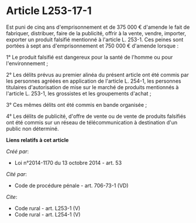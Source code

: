 # Article L253-17-1

Est puni de cinq ans d'emprisonnement et de 375 000 € d'amende le fait de fabriquer, distribuer, faire de la publicité,
offrir à la vente, vendre, importer, exporter un produit falsifié mentionné à l'article L. 253-1. Ces peines sont portées à
sept ans d'emprisonnement et 750 000 € d'amende lorsque : 

1° Le produit falsifié est dangereux pour la santé de l'homme ou pour l'environnement ; 

2° Les délits prévus au premier alinéa du présent article ont été commis par les personnes agréées en application de
l'article L. 254-1, les personnes titulaires d'autorisation de mise sur le marché de produits mentionnés à l'article L.
253-1, les grossistes et les groupements d'achat ; 

3° Ces mêmes délits ont été commis en bande organisée ; 

4° Les délits de publicité, d'offre de vente ou de vente de produits falsifiés ont été commis sur un réseau de
télécommunication à destination d'un public non déterminé.

**Liens relatifs à cet article**

_Créé par_:

  - Loi n°2014-1170 du 13 octobre 2014 - art. 53

_Cité par_:

  - Code de procédure pénale - art. 706-73-1 (VD)

_Cite_:

  - Code rural - art. L253-1 (V)
  - Code rural - art. L254-1 (V)
